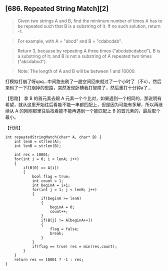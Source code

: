 ## [686. Repeated String Match][2]

> Given two strings A and B, find the minimum number of times A has to be repeated such that B is a substring of it. If no such solution, return -1.

>For example, with A = "abcd" and B = "cdabcdab".

>Return 3, because by repeating A three times (“abcdabcdabcd”), B is a substring of it; and B is not a substring of A repeated two times ("abcdabcd").

>Note:
>The length of A and B will be between 1 and 10000. 

打模拟打崩了呀qaq...中间跑去刷了一趟空间回来就过了一个小时了（不x），然后来码了一下打崩掉的思路，突然发现卧槽我打智障了，然后重打十分钟a了...

【思路】
拿 B 的首元素去跟 A 元素一个个比对，如果遇到一个相同的，那说明有希望，就从这里开始往后看能不能一串都匹配上，但是因为可能有多解，所以再继续从 A 的刚刚那里往后找看能不能再遇到一个能匹配上 B 的首元素的，最后取个最小。

【代码】
```
int repeatedStringMatch(char* A, char* B) {
    int lenA = strlen(A);
    int lenB = strlen(B);
    
    int res = 10001;
 	for(int i = 0; i < lenA; i++)
 	{
 		if(B[0] == A[i]) 
 		{
 			bool flag = true;
 			int count = 1;
 			int beginA = i+1;
 			for(int j = 1; j < lenB; j++)
 			{
 				if(beginA >= lenA)
 				{
 					beginA = 0;
 					count++;
				}
 				if(B[j] != A[beginA++]) 
				{
					flag = false;
					break;
				}
			}
			if(flag == true) res = min(res,count);
		}
	}
	return res == 10001 ? -1 : res;
}
```
